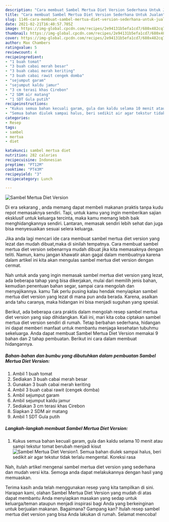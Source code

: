 ```yaml
---
description: "Cara membuat Sambel Mertua Diet Version Sederhana Untuk Jualan"
title: "Cara membuat Sambel Mertua Diet Version Sederhana Untuk Jualan"
slug: 1146-cara-membuat-sambel-mertua-diet-version-sederhana-untuk-jualan
date: 2021-02-21T16:40:57.705Z
image: https://img-global.cpcdn.com/recipes/2e94131b5efa1cd7/680x482cq70/sambel-mertua-diet-version-foto-resep-utama.jpg
thumbnail: https://img-global.cpcdn.com/recipes/2e94131b5efa1cd7/680x482cq70/sambel-mertua-diet-version-foto-resep-utama.jpg
cover: https://img-global.cpcdn.com/recipes/2e94131b5efa1cd7/680x482cq70/sambel-mertua-diet-version-foto-resep-utama.jpg
author: Max Chambers
ratingvalue: 5
reviewcount: 4
recipeingredient:
- "1 buah tomat"
- "3 buah cabai merah besar"
- "3 buah cabai merah keriting"
- "3 buah cabai rawit cengek domba"
- "sejumput garam"
- "sejumput kaldu jamur"
- "3 cm terasi khas Cirebon"
- "2 SDM air matang"
- "1 SDT Gula putih"
recipeinstructions:
- "Kukus semua bahan kecuali garam, gula dan kaldu selama 10 menit atau sampi tekstur tomat berubah menjadi kisut"
- "Semua bahan diulek sampai halus, beri sedikit air agar tekstur tidak terlalu mengental. Koreksi rasa"
categories:
- Resep
tags:
- sambel
- mertua
- diet

katakunci: sambel mertua diet 
nutrition: 282 calories
recipecuisine: Indonesian
preptime: "PT12M"
cooktime: "PT43M"
recipeyield: "3"
recipecategory: Lunch

---
```



![Sambel Mertua Diet Version](https://img-global.cpcdn.com/recipes/2e94131b5efa1cd7/680x482cq70/sambel-mertua-diet-version-foto-resep-utama.jpg)

Di era  sekarang , anda memang dapat membeli makanan praktis tanpa kudu repot memasaknya sendiri. Tapi, untuk kamu yang ingin memberikan sajian eksklusif untuk keluarga tercinta, maka kamu memang lebih baik menghidangkannya sendiri. Lantaran, memasak sendiri lebih sehat dan juga bisa menyesuaikan sesuai selera keluarga.

Jika anda lagi mencari ide cara membuat sambel mertua diet version yang lezat dan mudah dibuat,maka di sinilah tempatnya. Cara membuat sambel mertua diet version  sebenarnya mudah dibuat jika kita memasaknya dengan teliti. Namun, kamu jangan khawatir akan gagal dalam membuatnya 
karena dalam artikel ini kita akan mengulas sambel mertua diet version dengan cermat.  



Nah untuk anda yang ingin memasak sambel mertua diet version yang lezat, ada beberapa tahap yang bisa dikerjakan, mulai dari memilih jenis bahan, kemudian penentuan bahan segar, sampai cara mengolah dan menyajikannya. kamu Tak perlu pusing kalau hendak menyiapkan sambel mertua diet version yang lezat di mana pun anda berada. Karena, asalkan anda  tahu caranya, maka hidangan ini bisa menjadi suguhan yang spesial.

Berikut, ada beberapa cara praktis  dalam mengolah resep sambel mertua diet version yang siap dihidangkan. Kali ini, mari kita coba ciptakan sambel mertua diet version sendiri di rumah. Tetap berbahan sederhana, hidangan ini dapat memberi manfaat untuk membantu menjaga kesehatan tubuhmu sekeluarga. Anda dapat membuat Sambel Mertua Diet Version memakai 9 bahan dan 2 tahap pembuatan. Berikut ini cara dalam membuat hidangannya.

<!--inarticleads1-->

##### Bahan-bahan dan bumbu yang dibutuhkan dalam pembuatan Sambel Mertua Diet Version:

1. Ambil 1 buah tomat
1. Sediakan 3 buah cabai merah besar
1. Gunakan 3 buah cabai merah keriting
1. Ambil 3 buah cabai rawit (cengek domba)
1. Ambil sejumput garam
1. Ambil sejumput kaldu jamur
1. Sediakan 3 cm terasi khas Cirebon
1. Siapkan 2 SDM air matang
1. Ambil 1 SDT Gula putih




<!--inarticleads2-->

##### Langkah-langkah membuat Sambel Mertua Diet Version:

1. Kukus semua bahan kecuali garam, gula dan kaldu selama 10 menit atau sampi tekstur tomat berubah menjadi kisut
<img src="https://img-global.cpcdn.com/steps/9012a32fb23e2ca0/160x128cq70/sambel-mertua-diet-version-langkah-memasak-1-foto.jpg" alt="Sambel Mertua Diet Version">1. Semua bahan diulek sampai halus, beri sedikit air agar tekstur tidak terlalu mengental. Koreksi rasa




Nah, itulah artikel mengenai  sambel mertua diet version  yang sederhana dan mudah versi kita. Semoga anda dapat melakukannya dengan hasil yang memuaskan. 

Terima kasih anda telah menggunakan resep yang kita tampilkan di sini. Harapan kami, olahan  Sambel Mertua Diet Version yang mudah di atas dapat membantu Anda menyiapkan masakan yang sedap untuk keluarga/teman ataupun menjadi inspirasi bagi Anda yang berkeinginan untuk berjualan makanan. Bagaimana? Gampang kan? Itulah resep sambel mertua diet version yang bisa Anda lakukan di rumah. Selamat mencoba!

